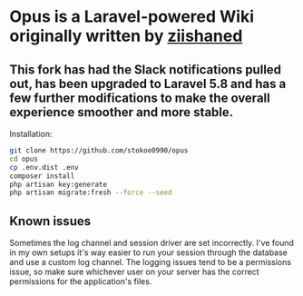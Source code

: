 # Opus is a Laravel-powered Wiki originally written by [ziishaned](https://github.com/ziishaned/opus)

## This fork has had the Slack notifications pulled out, has been upgraded to Laravel 5.8 and has a few further modifications to make the overall experience smoother and more stable.

Installation:

```bash
git clone https://github.com/stokoe0990/opus
cd opus
cp .env.dist .env
composer install
php artisan key:generate
php artisan migrate:fresh --force --seed
```

## Known issues
Sometimes the log channel and session driver are set incorrectly.
I've found in my own setups it's way easier to run your session through the database and use a custom log channel.
The logging issues tend to be a permissions issue, so make sure whichever user on your server has the correct permissions for the application's files.

